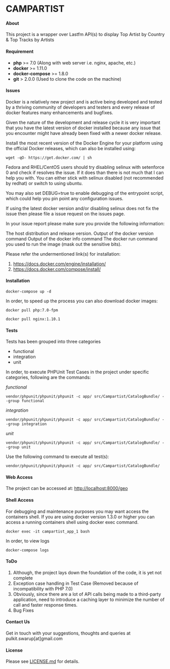 # CAMPARTIST

#### About
This project is a wrapper over Lastfm API(s) to display Top Artist by Country & Top Tracks by Artists

#### Requirement

* **php** >= 7.0 (Along with web server i.e. nginx, apache, etc.)
* **docker** >= 1.11.0
* **docker-compose** >= 1.8.0
* **git** > 2.0.0 (Used to clone the code on the machine)

#### Issues
Docker is a relatively new project and is active being developed and tested by a thriving community of developers and testers and every release of docker features many enhancements and bugfixes.

Given the nature of the development and release cycle it is very important that you have the latest version of docker installed because any issue that you encounter might have already been fixed with a newer docker release.

Install the most recent version of the Docker Engine for your platform using the official Docker releases, which can also be installed using:
```
wget -qO- https://get.docker.com/ | sh
```
Fedora and RHEL/CentOS users should try disabling selinux with setenforce 0 and check if resolves the issue. If it does than there is not much that I can help you with. You can either stick with selinux disabled (not recommended by redhat) or switch to using ubuntu.

You may also set DEBUG=true to enable debugging of the entrypoint script, which could help you pin point any configuration issues.

If using the latest docker version and/or disabling selinux does not fix the issue then please file a issue request on the issues page.

In your issue report please make sure you provide the following information:

The host distribution and release version.
Output of the docker version command
Output of the docker info command
The docker run command you used to run the image (mask out the sensitive bits).

Please refer the undermentioned link(s) for installation:

1. <https://docs.docker.com/engine/installation/>
2. <https://docs.docker.com/compose/install/>

#### Installation

```
docker-compose up -d
```

In order, to speed up the process you can also download docker images:
```
docker pull php:7.0-fpm

docker pull nginx:1.10.1
```

#### Tests
Tests has been grouped into three categories
- functional
- integration
- unit

In order, to execute PHPUnit Test Cases in the project under specific categories, following are the commands:

*functional*
```
vendor/phpunit/phpunit/phpunit -c app/ src/Campartist/CatalogBundle/ --group functional
```

*integration*
```
vendor/phpunit/phpunit/phpunit -c app/ src/Campartist/CatalogBundle/ --group integration
```

*unit*
```
vendor/phpunit/phpunit/phpunit -c app/ src/Campartist/CatalogBundle/ --group unit
```

Use the following command to execute all test(s):
```
vendor/phpunit/phpunit/phpunit -c app/ src/Campartist/CatalogBundle/
```
#### Web Access
The project can be accessed at: 
<http://localhost:8000/geo>

#### Shell Access
For debugging and maintenance purposes you may want access the containers shell. If you are using docker version 1.3.0 or higher you can access a running containers shell using docker exec command.
```
docker exec -it campartist_app_1 bash
```

In order, to view logs
```
docker-compose logs
```
#### ToDo
1. Although, the project lays down the foundation of the code, it is yet not complete
2. Exception case handling in Test Case (Removed because of incompatibility with PHP 7.0)
3. Obviously, since there are a lot of API calls being made to a third-party application, need to introduce a caching layer to minimize the number of call and faster response times.
3. Bug Fixes

#### Contact Us
Get in touch with your suggestions, thoughts and queries at pulkit.swarup[at]gmail.com

#### License
Please see [LICENSE.md](LICENSE.md) for details.
